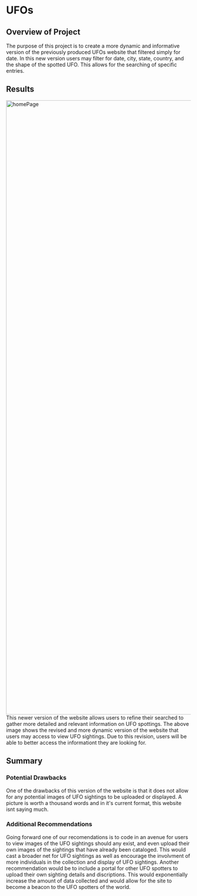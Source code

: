 # UFOs

## Overview of Project
The purpose of this project is to create a more dynamic and informative version of the previously produced UFOs website that filtered simply for date. In this new version users may filter for date, city, state, country, and the shape of the spotted UFO. This allows for the searching of specific entries. 
## Results
<img width="1676" alt="homePage" src="https://user-images.githubusercontent.com/112291888/204400121-216a8e20-2a61-4750-a9eb-0cd5f4902957.png">
This newer version of the website allows users to refine their searched to gather more detailed and relevant information on UFO spottings. The above image shows the revised and more dynamic version of the website that users may access to view UFO sightings. Due to this revision, users will be able to better access the informationt they are looking for.

## Summary

### Potential Drawbacks
One of the drawbacks of this version of the website is that it does not allow for any potential images of UFO sightings to be uploaded or displayed. A picture is worth a thousand words and in it's current format, this website isnt saying much.

### Additional Recommendations
Going forward one of our recomendations is to code in an avenue for users to view images of the UFO sightings should any exist, and even upload their own images of the sightings that have already been cataloged. This would cast a broader net for UFO sightings as well as encourage the involvment of more individuals in the collection and display of UFO sightings.
Another recommendation would be to include a portal for other UFO spotters to upload their own sighting details and discriptions. This would exponentially increase the amount of data collected and would allow for the site to become a beacon to the UFO spotters of the world. 